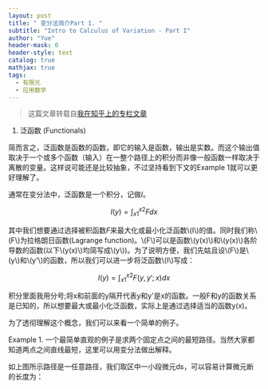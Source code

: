 ```yaml
---
layout: post
title: " 变分法简介Part 1. "
subtitle: "Intro to Calculus of Variation - Part I"
author: "Yue"
header-mask: 0
header-style: text
catalog: true
mathjax: true
tags:
  - 有限元
  - 应用数学
---
```


> 这篇文章转载自[我在知乎上的专栏文章](https://zhuanlan.zhihu.com/p/20718489)

1. 泛函数 (Functionals)

简而言之，泛函数是函数的函数，即它的输入是函数，输出是实数。而这个输出值取决于一个或多个函数（输入）在一整个路径上的积分而非像一般函数一样取决于离散的变量。这样说可能还是比较抽象，不过坚持看到下文的Example 1就可以更好理解了。

通常在变分法中，泛函数是一个积分，记做$I$。

$$
I(y)=\int_{x1}^{x2}Fdx
$$

其中我们想要通过选择被积函数$F$来最大化或最小化泛函数\\(I\\)的值。同时我们称\\(F\\)为拉格朗日函数(Lagrange function)。\\(F\\)可以是函数\\(y(x)\\)和\\(y(x)\\)各阶导数的函数(以下\\(y(x)\\)均简写成\\(y\\))。为了说明方便，我们先姑且设\\(F\\)是\\(y\\)和\\(y'\\)的函数，所以我们可以进一步将泛函数\\(I\\)写成：

$$
I(y)=\int_{x1}^{x2}F(y,y';x)dx
$$

积分里面我用分号;将x和前面的y隔开代表y和y'是x的函数。一般F和y的函数关系是已知的，所以想要最大或最小化泛函数，实际上是通过选择适当的函数y(x)。

为了透彻理解这个概念，我们可以来看一个简单的例子。

Example 1.
一个最简单直观的例子是求两个固定点之间的最短路径。当然大家都知道两点之间直线最短，这里可以用变分法做出解释。


如上图所示路径是一任意路径，我们取区中一小段微元ds，可以容易计算微元断的长度为：
